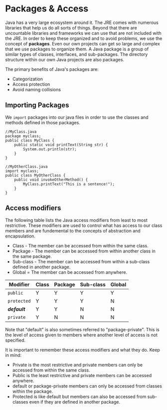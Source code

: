 # Packages & Access
Java has a very large ecosystem around it. The JRE comes with numerous libraries that help us do all sorts of things. Beyond that there are uncountable libraries and frameworks we can use that are not included with the JRE. In order to keep these organized and to avoid problems, we use the concept of **packages**. Even our own projects can get so large and complex that we use packages to organize them. A Java package is a group of similar types of classes, interfaces, and sub-packages. The directory structure within our own Java projects are also packages.  
  
The primary benefits of Java's packages are:
 - Categorization
 - Access protection
 - Avoid naming collisions
  
## Importing Packages
We `import` packages into our java files in order to use the classes and methods defined in those packages. 
```
//MyClass.java
package myclass;
public class MyClass {
    public static void printText(String str) {
        System.out.println(str);
    }
}

//MyOtherClass.java
import myclass;
public class MyOtherClass {
    public void invokeOtherMethod() {
        MyClass.printText("This is a sentence!");
    }
}
```
  
## Access modifiers 
The following table lists the Java access modifiers from least to most restrictive. These modifiers are used to control what has access to our class members and are fundemental to the concepts of abstraction and encapsulation.
 - Class - The member can be accessed from within the same class.
 - Package - The member can be accessed from within another class in the same package.
 - Sub-class - The member can be accessed from within a sub-class defined in another package.
 - Global = The member can be accessed from anywhere.

| **Modifier** | **Class** | **Package** | **Sub-class** | **Global** |
| ------------ | --------- | ----------- | ------------- | ---------- |
| `public` | Y | Y | Y | Y |
| `protected` | Y | Y | Y | N |
| ***default*** | Y | Y | N | N |
| `private` | Y | N | N | N |
  
Note that "default" is also sometimes referred to "package-private". This is the level of access given to members where another level of access is not specified.

It is important to remember these access modifiers and what they do. Keep in mind:
 - Private is the most restrictive and private members can only be accessed from within the same class. 
 - Public is the least restrictive and private members can be accessed anywhere.
 - default or package-private members can only be accessed from classes within the package.
 - Protected is like default but members can also be accessed from sub-classes even if they are defined in another package.




  

